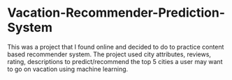 # Vacation-Recommender-Prediction-System
This was a project that I found online and decided to do to practice content based recommender system. The project used city attributes, reviews, rating, descriptions to predict/recommend the top 5 cities a user may want to go on vacation using machine learning.
